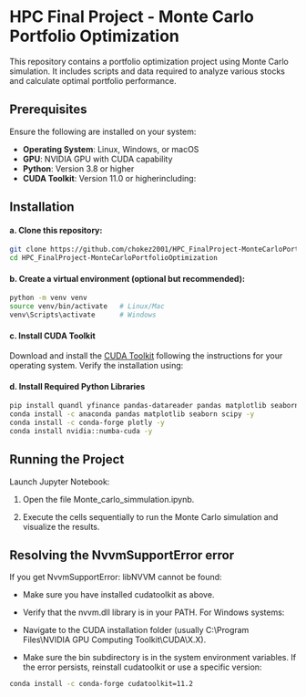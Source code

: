 # HPC Final Project - Monte Carlo Portfolio Optimization

This repository contains a portfolio optimization project using Monte Carlo simulation. It includes scripts and data required to analyze various stocks and calculate optimal portfolio performance.


## Prerequisites

Ensure the following are installed on your system:

- **Operating System**: Linux, Windows, or macOS
- **GPU**: NVIDIA GPU with CUDA capability
- **Python**: Version 3.8 or higher
- **CUDA Toolkit**: Version 11.0 or higherincluding:

## Installation

#### a. Clone this repository:

```bash
git clone https://github.com/chokez2001/HPC_FinalProject-MonteCarloPortfolioOptimization.git
cd HPC_FinalProject-MonteCarloPortfolioOptimization
``` 

#### b. Create a virtual environment (optional but recommended):

```bash
python -m venv venv
source venv/bin/activate   # Linux/Mac
venv\Scripts\activate      # Windows
``` 

#### c. Install CUDA Toolkit

Download and install the [CUDA Toolkit](https://developer.nvidia.com/cuda-downloads) following the instructions for your operating system. Verify the installation using:

#### d. Install Required Python Libraries
```bash
pip install quandl yfinance pandas-datareader pandas matplotlib seaborn plotly scipy
conda install -c anaconda pandas matplotlib seaborn scipy -y
conda install -c conda-forge plotly -y
conda install nvidia::numba-cuda -y
```

##  Running the Project
Launch Jupyter Notebook:


1. Open the file Monte_carlo_simmulation.ipynb.

2. Execute the cells sequentially to run the Monte Carlo simulation and visualize the results.

## Resolving the NvvmSupportError error
If you get NvvmSupportError: libNVVM cannot be found:

- Make sure you have installed cudatoolkit as above.

- Verify that the nvvm.dll library is in your PATH. For Windows systems:
 
- Navigate to the CUDA installation folder (usually C:\Program Files\NVIDIA GPU Computing Toolkit\CUDA\X.X).

- Make sure the bin subdirectory is in the system environment variables.
If   the error persists, reinstall cudatoolkit or use a specific version:

```bash
conda install -c conda-forge cudatoolkit=11.2
```